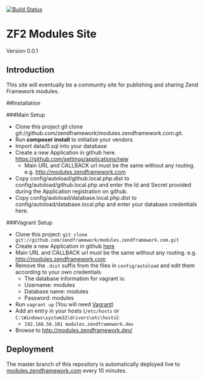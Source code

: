[![Build Status](https://travis-ci.org/zendframework/modules.zendframework.com.svg?branch=master)](https://travis-ci.org/zendframework/modules.zendframework.com)

# ZF2 Modules Site
Version 0.0.1

## Introduction

This site will eventually be a community site for publishing and sharing Zend Framework modules.

##Installation

###Main Setup

 * Clone this project git clone git://github.com/zendframework/modules.zendframework.com.git.
 * Run **composer install** to initialize your vendors
 * Import data/0.sql into your database
 * Create a new Application in github here. https://github.com/settings/applications/new
    * Main URL and CALLBACK url must be the same without any routing. e.g. http://modules.zendframework.com
 * Copy config/autoload/github.local.php.dist to config/autoload/github.local.php and enter the Id and Secret provided during the Application registration on github.
 * Copy config/autoload/database.local.php.dist to config/autoload/database.local.php and enter your database credentials here.

###Vagrant Setup

 * Clone this project: `git clone git://github.com/zendframework/modules.zendframework.com.git`
 * Create a new Application in github [here](https://github.com/settings/applications/new)
 * Main URL and CALLBACK url must be the same without any routing. e.g. http://modules.zendframework.com
 * Remove the `.dist` suffix from the files in `config/autoload` and edit them according to your own credentials
    - The database information for vagrant is:
    - Username: modules
    - Database name: modules
    - Password: modules
 * Run `vagrant up` (You will need [Vagrant](http://www.vagrantup.com/))
 * Add an entry in your hosts (`/etc/hosts` or `C:\Windows\system32\drivers\etc\hosts`):
    - `192.168.56.101 modules.zendframework.dev`
 * Browse to http://modules.zendframework.dev/

## Deployment

The master branch of this repository is automatically deployed live to
[modules.zendframework.com](http://modules.zendframework.com/) every 10
minutes.
